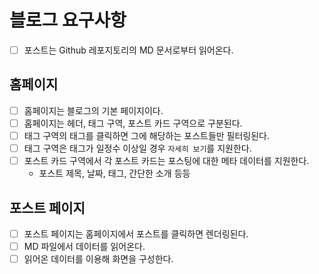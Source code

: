 # 블로그 요구사항

- [ ] 포스트는 Github 레포지토리의 MD 문서로부터 읽어온다.

## 홈페이지

- [ ] 홈페이지는 블로그의 기본 페이지이다.
- [ ] 홈페이지는 헤더, 태그 구역, 포스트 카드 구역으로 구분된다.
- [ ] 태그 구역의 태그를 클릭하면 그에 해당하는 포스트들만 필터링된다.
- [ ] 태그 구역은 태그가 일정수 이상일 경우 `자세히 보기`를 지원한다.
- [ ] 포스트 카드 구역에서 각 포스트 카드는 포스팅에 대한 메타 데이터를 지원한다.
  - 포스트 제목, 날짜, 태그, 간단한 소개 등등

## 포스트 페이지

- [ ] 포스트 페이지는 홈페이지에서 포스트를 클릭하면 렌더링된다.
- [ ] MD 파일에서 데이터를 읽어온다.
- [ ] 읽어온 데이터를 이용해 화면을 구성한다.
